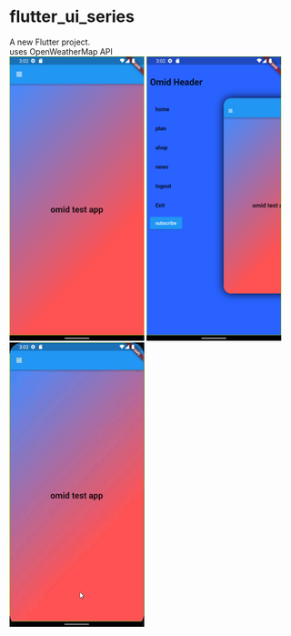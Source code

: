 # flutter_ui_series


A new Flutter project.
<br>
uses OpenWeatherMap API
<br>
<img src="1.png" with="500" height="500"> <img src="2.png" with="500" height="500"> <img src="gif.gif" with="500" height="500">

